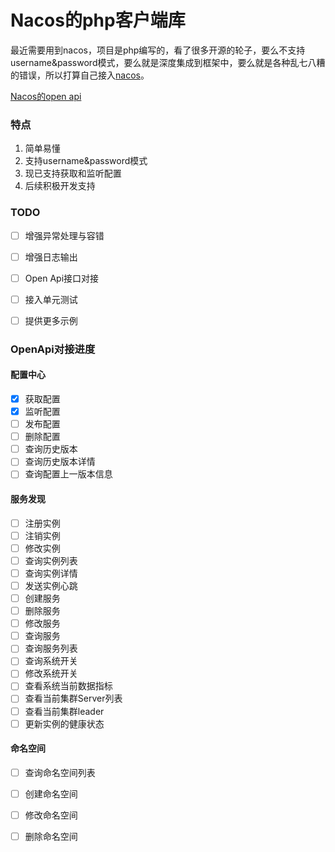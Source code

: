 # Nacos的php客户端库

最近需要用到nacos，项目是php编写的，看了很多开源的轮子，要么不支持username&password模式，要么就是深度集成到框架中，要么就是各种乱七八糟的错误，所以打算自己接入[nacos](https://nacos.io/)。

[Nacos的open api](https://nacos.io/zh-cn/docs/open-api.html)

### 特点

1. 简单易懂
2. 支持username&password模式
3. 现已支持获取和监听配置
4. 后续积极开发支持

### TODO

- [ ] 增强异常处理与容错
- [ ] 增强日志输出
- [ ] Open Api接口对接
- [ ] 接入单元测试
- [ ] 提供更多示例


### OpenApi对接进度

#### 配置中心

- [x] 获取配置
- [x] 监听配置
- [ ] 发布配置
- [ ] 删除配置
- [ ] 查询历史版本
- [ ] 查询历史版本详情
- [ ] 查询配置上一版本信息

#### 服务发现

- [ ] 注册实例
- [ ] 注销实例
- [ ] 修改实例
- [ ] 查询实例列表
- [ ] 查询实例详情
- [ ] 发送实例心跳
- [ ] 创建服务
- [ ] 删除服务
- [ ] 修改服务
- [ ] 查询服务
- [ ] 查询服务列表
- [ ] 查询系统开关
- [ ] 修改系统开关
- [ ] 查看系统当前数据指标
- [ ] 查看当前集群Server列表
- [ ] 查看当前集群leader
- [ ] 更新实例的健康状态

#### 命名空间

- [ ] 查询命名空间列表
- [ ] 创建命名空间
- [ ] 修改命名空间
- [ ] 删除命名空间


